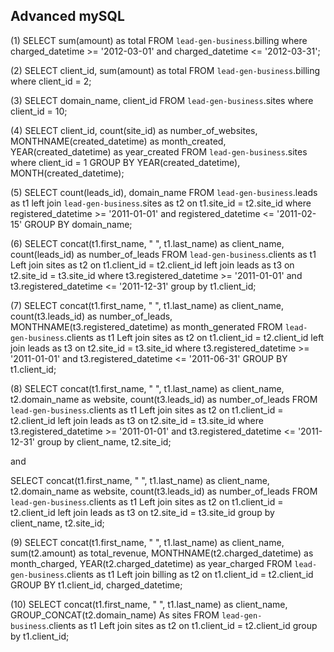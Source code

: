 ## Advanced mySQL

(1)
SELECT sum(amount) as total 
FROM `lead-gen-business`.billing
where charged_datetime >= '2012-03-01' and charged_datetime <= '2012-03-31';

(2)
SELECT client_id, sum(amount) as total
FROM `lead-gen-business`.billing
where client_id = 2;

(3)
SELECT domain_name, client_id 
FROM `lead-gen-business`.sites
where client_id = 10;

(4)
SELECT client_id, count(site_id) as number_of_websites, MONTHNAME(created_datetime) as month_created, YEAR(created_datetime) as year_created
FROM `lead-gen-business`.sites
where client_id = 1
GROUP BY YEAR(created_datetime), MONTH(created_datetime);

(5)
SELECT count(leads_id), domain_name
FROM `lead-gen-business`.leads as t1
left join `lead-gen-business`.sites as t2 on t1.site_id = t2.site_id
where registered_datetime >= '2011-01-01' and registered_datetime <= '2011-02-15'
GROUP BY domain_name;

(6)
SELECT concat(t1.first_name, " ", t1.last_name) as client_name, count(leads_id) as number_of_leads
FROM `lead-gen-business`.clients as t1
Left join sites as t2 on t1.client_id = t2.client_id
left join leads as t3 on t2.site_id = t3.site_id
where t3.registered_datetime >= '2011-01-01' and t3.registered_datetime <= '2011-12-31'
group by t1.client_id;

(7)
SELECT concat(t1.first_name, " ", t1.last_name) as client_name, count(t3.leads_id) as number_of_leads, MONTHNAME(t3.registered_datetime) as month_generated
FROM `lead-gen-business`.clients as t1
Left join sites as t2 on t1.client_id = t2.client_id
left join leads as t3 on t2.site_id = t3.site_id
where t3.registered_datetime >= '2011-01-01' and t3.registered_datetime <= '2011-06-31'
GROUP BY t1.client_id;


(8)
SELECT concat(t1.first_name, " ", t1.last_name) as client_name, t2.domain_name as website, count(t3.leads_id) as number_of_leads
FROM `lead-gen-business`.clients as t1
Left join sites as t2 on t1.client_id = t2.client_id
left join leads as t3 on t2.site_id = t3.site_id
where t3.registered_datetime >= '2011-01-01' and t3.registered_datetime <= '2011-12-31'
group by client_name, t2.site_id;

and

SELECT concat(t1.first_name, " ", t1.last_name) as client_name, t2.domain_name as website, count(t3.leads_id) as number_of_leads
FROM `lead-gen-business`.clients as t1
Left join sites as t2 on t1.client_id = t2.client_id
left join leads as t3 on t2.site_id = t3.site_id
group by client_name, t2.site_id;

(9)
SELECT concat(t1.first_name, " ", t1.last_name) as client_name, sum(t2.amount) as total_revenue, MONTHNAME(t2.charged_datetime) as month_charged, YEAR(t2.charged_datetime) as year_charged
FROM `lead-gen-business`.clients as t1
Left join billing as t2 on t1.client_id = t2.client_id
GROUP BY t1.client_id, charged_datetime;

(10)
SELECT concat(t1.first_name, " ", t1.last_name) as client_name, GROUP_CONCAT(t2.domain_name) As sites
FROM `lead-gen-business`.clients as t1
Left join sites as t2 on t1.client_id = t2.client_id
group by t1.client_id;
